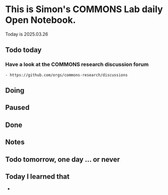 

# This is Simon's COMMONS Lab daily Open Notebook.

Today is 2025.03.26

## Todo today

### Have a look at the COMMONS research discussion forum
    - https://github.com/orgs/commons-research/discussions


###
###

## Doing

## Paused

## Done

## Notes

## Todo tomorrow, one day ... or never 


###
###


## Today I learned that

- 